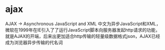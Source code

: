 # ajax
AJAX -> Asynchronous JavaScript and XML
中文为异步JavaScript和XML，微软在1999年在IE引入了了运行JavaScript脚本向服务器发起http请求的功能，就是AJAX的开端，后来出更加适合http传输的轻量级数据格式json，AJAX已经成为浏览器异步传输的代名词